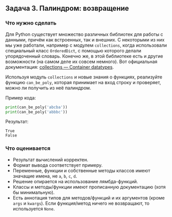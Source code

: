 ## Задача 3. Палиндром: возвращение
### Что нужно сделать
Для Python существует множество различных библиотек для работы с данными, 
причём как встроенных, так и внешних. С некоторыми из них мы уже работали, 
например с модулем `collections`, когда использовали специальный класс `OrderedDict`, 
с помощью которого делали упорядоченный словарь. Конечно же, 
в этой библиотеке есть и другие возможности (на самом деле их совсем немного). 
Вот официальная документация: [collections — Container datatypes](https://docs.python.org/3/library/collections.html).

Используя модуль `collections` и новые знания о функциях, 
реализуйте функцию `can_be_poly`, которая принимает на вход строку и проверяет, 
можно ли получить из неё палиндром. 

Пример кода:
```python
print(can_be_poly('abcba'))
print(can_be_poly('abbbc'))
```

Результат:
```
True
False
```
### Что оценивается
- Результат вычислений корректен.
- Формат вывода соответствует примеру.
- Переменные, функции и собственные методы классов имеют значащие имена, не `a`, `b`, `c`, `d`.
- Решение опирается на использование лямбда-функций.
- Классы и методы/функции имеют прописанную документацию (хотя бы минимальную).
- Есть аннотация типов для методов/функций и их аргументов (кроме `args` и `kwargs`). Если функция/метод ничего не возвращают, то используется `None`.
